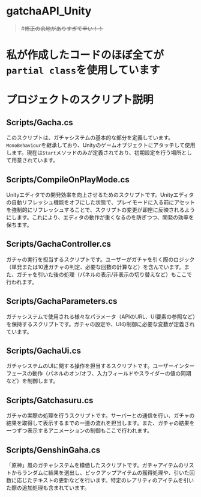 # gatchaAPI_Unity
> #~~修正の余地がありすぎて辛い！！~~
# 私が作成したコードのほぼ全てが ```partial class```を使用しています
# プロジェクトのスクリプト説明

## Scripts/Gacha.cs
このスクリプトは、ガチャシステムの基本的な部分を定義しています。`MonoBehaviour`を継承しており、Unityのゲームオブジェクトにアタッチして使用します。現在は`Start`メソッドのみが定義されており、初期設定を行う場所として用意されています。

## Scripts/CompileOnPlayMode.cs
Unityエディタでの開発効率を向上させるためのスクリプトです。Unityエディタの自動リフレッシュ機能をオフにした状態で、プレイモードに入る前にアセットを強制的にリフレッシュすることで、スクリプトの変更が即座に反映されるようにします。これにより、エディタの動作が重くなるのを防ぎつつ、開発の効率を保ちます。

## Scripts/GachaController.cs
ガチャの実行を担当するスクリプトです。ユーザーがガチャを引く際のロジック（単発または10連ガチャの判定、必要な回数の計算など）を含んでいます。また、ガチャを引いた後の処理（パネルの表示/非表示の切り替えなど）もここで行われます。

## Scripts/GachaParameters.cs
ガチャシステムで使用される様々なパラメータ（APIのURL、UI要素の参照など）を保持するスクリプトです。ガチャの設定や、UIの制御に必要な変数が定義されています。

## Scripts/GachaUi.cs
ガチャシステムのUIに関する操作を担当するスクリプトです。ユーザーインターフェースの動作（パネルのオン/オフ、入力フィールドやスライダーの値の同期など）を制御します。

## Scripts/Gatchasuru.cs
ガチャの実際の処理を行うスクリプトです。サーバーとの通信を行い、ガチャの結果を取得して表示するまでの一連の流れを担当します。また、ガチャの結果を一つずつ表示するアニメーションの制御もここで行われます。

## Scripts/GenshinGaha.cs
「原神」風のガチャシステムを模倣したスクリプトです。ガチャアイテムのリストからランダムに結果を選出し、ピックアップアイテムの獲得処理や、引いた回数に応じたテキストの更新などを行います。特定のレアリティのアイテムを引いた際の追加処理も含まれています。